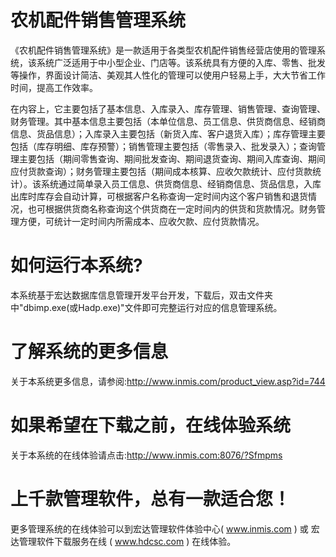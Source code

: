 # 农机配件销售管理系统

《农机配件销售管理系统》是一款适用于各类型农机配件销售经营店使用的管理系统，该系统广泛适用于中小型企业、门店等。该系统具有方便的入库、零售、批发等操作，界面设计简洁、美观其人性化的管理可以使用户轻易上手，大大节省工作时间，提高工作效率。

在内容上，它主要包括了基本信息、入库录入、库存管理、销售管理、查询管理、财务管理。其中基本信息主要包括（本单位信息、员工信息、供货商信息、经销商信息、货品信息）；入库录入主要包括（新货入库、客户退货入库）；库存管理主要包括（库存明细、库存预警）；销售管理主要包括（零售录入、批发录入）；查询管理主要包括（期间零售查询、期间批发查询、期间退货查询、期间入库查询、期间应付货款查询）；财务管理主要包括（期间成本核算、应收欠款统计、应付货款统计）。该系统通过简单录入员工信息、供货商信息、经销商信息、货品信息，入库出库时库存会自动计算，可根据客户名称查询一定时间内这个客户销售和退货情况，也可根据供货商名称查询这个供货商在一定时间内的供货和货款情况。财务管理方便，可统计一定时间内所需成本、应收欠款、应付货款情况。

# 如何运行本系统?

本系统基于宏达数据库信息管理开发平台开发，下载后，双击文件夹中"dbimp.exe(或Hadp.exe)"文件即可完整运行对应的信息管理系统。

# 了解系统的更多信息

关于本系统更多信息，请参阅:http://www.inmis.com/product_view.asp?id=744

# 如果希望在下载之前，在线体验系统

关于本系统的在线体验请点击:http://www.inmis.com:8076/?Sfmpms

# 上千款管理软件，总有一款适合您！

更多管理系统的在线体验可以到宏达管理软件体验中心( www.inmis.com ) 或 宏达管理软件下载服务在线 ( www.hdcsc.com ) 在线体验。


